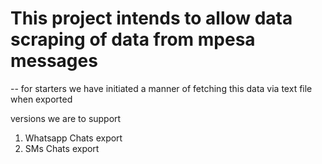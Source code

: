# This project intends to allow data scraping of data from mpesa messages

-- for starters we have initiated a manner of fetching this data via text file when exported

versions we are to support

1. Whatsapp Chats export
2. SMs Chats export

